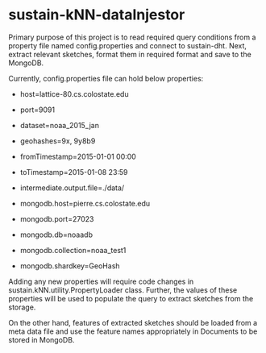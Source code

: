 # sustain-kNN-dataInjestor

Primary purpose of this project is to read required query conditions from a property file
named config.properties and connect to sustain-dht. Next, extract relevant sketches, format them
in required format and save to the MongoDB.

Currently, config.properties file can hold below properties:

* host=lattice-80.cs.colostate.edu
* port=9091
* dataset=noaa_2015_jan
* geohashes=9x, 9y8b9
* fromTimestamp=2015-01-01 00:00
* toTimestamp=2015-01-08 23:59
* intermediate.output.file=./data/

* mongodb.host=pierre.cs.colostate.edu
* mongodb.port=27023
* mongodb.db=noaadb
* mongodb.collection=noaa_test1
* mongodb.shardkey=GeoHash

Adding any new properties will require code changes in sustain.kNN.utility.PropertyLoader class.
Further, the values of these properties will be used to populate the query
to extract sketches from the storage.

On the other hand, features of extracted sketches should be loaded from a meta data file and use the feature names appropriately in Documents to be stored in MongoDB.
